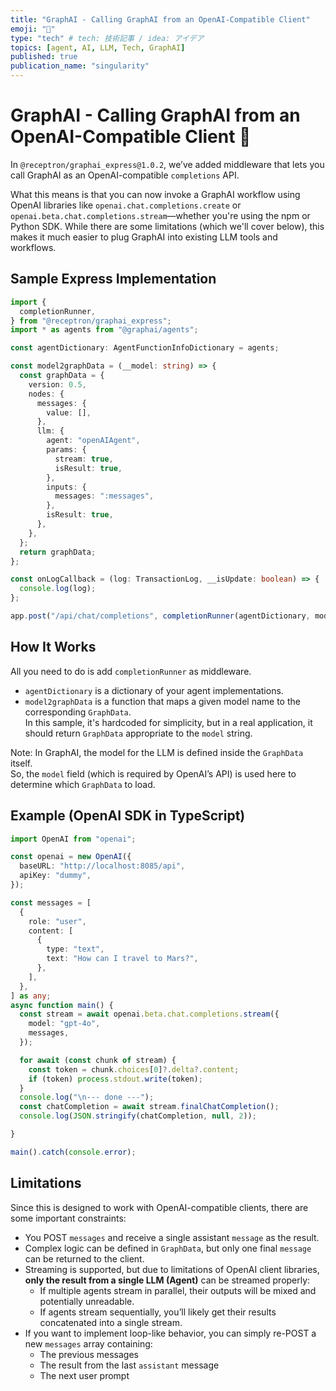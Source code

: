 ```yaml
---
title: "GraphAI - Calling GraphAI from an OpenAI-Compatible Client"
emoji: "🤖"
type: "tech" # tech: 技術記事 / idea: アイデア
topics: [agent, AI, LLM, Tech, GraphAI]
published: true
publication_name: "singularity"
---
```



# GraphAI - Calling GraphAI from an OpenAI-Compatible Client 🤖

In `@receptron/graphai_express@1.0.2`, we’ve added middleware that lets you call GraphAI as an OpenAI-compatible `completions` API.

What this means is that you can now invoke a GraphAI workflow using OpenAI libraries like `openai.chat.completions.create` or `openai.beta.chat.completions.stream`—whether you're using the npm or Python SDK. While there are some limitations (which we'll cover below), this makes it much easier to plug GraphAI into existing LLM tools and workflows.

## Sample Express Implementation

```TypeScript
import {
  completionRunner,
} from "@receptron/graphai_express";
import * as agents from "@graphai/agents";

const agentDictionary: AgentFunctionInfoDictionary = agents;

const model2graphData = (__model: string) => {
  const graphData = {
    version: 0.5,
    nodes: {
      messages: {
        value: [],
      },
      llm: {
        agent: "openAIAgent",
        params: {
          stream: true,
          isResult: true,
        },
        inputs: {
          messages: ":messages",
        },
        isResult: true,
      },
    },
  };
  return graphData;
};

const onLogCallback = (log: TransactionLog, __isUpdate: boolean) => {
  console.log(log);
};

app.post("/api/chat/completions", completionRunner(agentDictionary, model2graphData, [], onLogCallback));

```

## How It Works

All you need to do is add `completionRunner` as middleware.  
- `agentDictionary` is a dictionary of your agent implementations.  
- `model2graphData` is a function that maps a given model name to the corresponding `GraphData`.  
  In this sample, it's hardcoded for simplicity, but in a real application, it should return `GraphData` appropriate to the `model` string.

Note: In GraphAI, the model for the LLM is defined inside the `GraphData` itself.  
So, the `model` field (which is required by OpenAI’s API) is used here to determine which `GraphData` to load.

## Example (OpenAI SDK in TypeScript)

```TypeScript
import OpenAI from "openai";

const openai = new OpenAI({
  baseURL: "http://localhost:8085/api",
  apiKey: "dummy",
});

const messages = [
  {
    role: "user",
    content: [
      {
        type: "text",
        text: "How can I travel to Mars?",
      },
    ],
  },
] as any;
async function main() {
  const stream = await openai.beta.chat.completions.stream({
    model: "gpt-4o",
    messages,
  });

  for await (const chunk of stream) {
    const token = chunk.choices[0]?.delta?.content;
    if (token) process.stdout.write(token);
  }
  console.log("\n--- done ---");
  const chatCompletion = await stream.finalChatCompletion();
  console.log(JSON.stringify(chatCompletion, null, 2));

}

main().catch(console.error);
```

## Limitations

Since this is designed to work with OpenAI-compatible clients, there are some important constraints:

- You POST `messages` and receive a single assistant `message` as the result.
- Complex logic can be defined in `GraphData`, but only one final `message` can be returned to the client.
- Streaming is supported, but due to limitations of OpenAI client libraries, **only the result from a single LLM (Agent)** can be streamed properly:
  - If multiple agents stream in parallel, their outputs will be mixed and potentially unreadable.
  - If agents stream sequentially, you’ll likely get their results concatenated into a single stream.
- If you want to implement loop-like behavior, you can simply re-POST a new `messages` array containing:
  - The previous messages
  - The result from the last `assistant` message
  - The next user prompt

